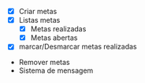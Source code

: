 - [x] Criar metas
- [x] Listas metas
    - [x] Metas realizadas
    - [x] Metas abertas
- [x] marcar/Desmarcar metas realizadas
- Remover metas
- Sistema de mensagem